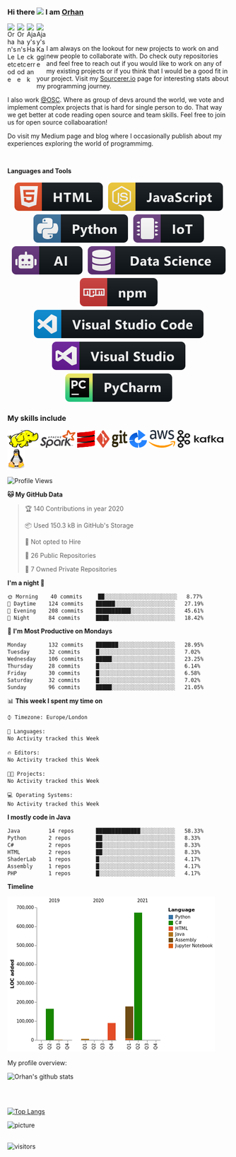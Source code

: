 
### Hi there <img src="https://raw.githubusercontent.com/iampavangandhi/iampavangandhi/master/gifs/Hi.gif" width="30px"> I am [Orhan](https://orhanarifoglu.github.io)


<a href="https://leetcode.com/lemikistu/">
  <img align="left" alt="Orhan's Leetcode" width="22px" src="https://cdn.jsdelivr.net/npm/simple-icons@v3/icons/leetcode.svg" />
</a>
<a href="https://medium.com/@lemikistu_46876">
  <img align="left" alt="Orhan's Leetcode" width="22px" src="https://cdn.jsdelivr.net/npm/simple-icons@v3/icons/medium.svg"/>
</a>
<a href="https://www.hackerrank.com/ajaykhalsa_ak">
  <img align="left" alt="Ajay's Hackerrank" width="22px" src="https://cdn.jsdelivr.net/npm/simple-icons@v3/icons/hackerrank.svg" />
</a>
<a href="https://www.kaggle.com/ajaykhalsa">
  <img align="left" alt="Ajay's Kaggle" width="22px" src="https://cdn.jsdelivr.net/npm/simple-icons@3.1.0/icons/kaggle.svg" />
</a>

</br>
</br>

<div>
 <p>


I am always on the lookout for new projects to work on and new people to collaborate with. Do check outy repositories and feel free to reach out if you would like to work on any of my existing projects or if you think that I would be a good fit in your project. Visit my [Sourcerer.io](https://sourcerer.io/orhanarifoglu) page for interesting stats about my programming journey.

I also work [@OSC](https://github.com/Open-Source-Project-Collaboration). Where as group of devs around the world, we vote and implement complex projects that is hard for single person to do. That way we get better at code reading open source and team skills. Feel free to join us for open source collaboaration!

Do visit my Medium page and blog where I occasionally publish about my experiences exploring the world of programmimg.


</h4>
</div>

</br>

<b>Languages and Tools</b> <br>

<p align="center">
 <img src="https://github.com/orhanarifoglu/orhanarifoglu/blob/master/Assets/html.svg" alt="html" style="vertical-align:top; margin:4px">
 <img src="https://github.com/orhanarifoglu/orhanarifoglu/blob/master/Assets/javascript.svg" alt="javascript" style="vertical-align:top; margin:4px">
 <img src="https://github.com/orhanarifoglu/orhanarifoglu/blob/master/Assets/python.svg" alt="python" style="vertical-align:top; margin:4px">
 <img src="https://github.com/orhanarifoglu/orhanarifoglu/blob/master/Assets/iot.svg" alt="iot" style="vertical-align:top; margin:4px">
 <img src="https://github.com/orhanarifoglu/orhanarifoglu/blob/master/Assets/ai.svg" alt="ai" style="vertical-align:top; margin:4px">
 <img src="https://github.com/orhanarifoglu/orhanarifoglu/blob/master/Assets/datascience.svg" alt="datascience" style="vertical-align:top; margin:4px">
 <img src="https://github.com/orhanarifoglu/orhanarifoglu/blob/master/Assets/npm.svg" alt="npm" style="vertical-align:top; margin:4px">
 <img src="https://github.com/orhanarifoglu/orhanarifoglu/blob/master/Assets/visualstudio_code.svg" alt="vscode" style="vertical-align:top; margin:4px">
 <img src="https://github.com/orhanarifoglu/orhanarifoglu/blob/master/Assets/visualstudio.svg" alt="vs" style="vertical-align:top; margin:4px">
 <img src="https://github.com/orhanarifoglu/orhanarifoglu/blob/master/Assets/jetbrains_pycharm.svg" alt="pycharm" style="vertical-align:top; margin:4px">

</p>



### My skills include

<p align="left">
	<img title="Hadoop" src="https://raw.githubusercontent.com/orhanarifoglu/orhanarifoglu/master/Assets/hadoop.svg" width="70" height="40" />
	<img title="Spark" src="https://raw.githubusercontent.com/orhanarifoglu/orhanarifoglu/master/Assets/apache_spark.svg" width="80" height="40" />
	<img title="Scala" src="https://raw.githubusercontent.com/orhanarifoglu/orhanarifoglu/master/Assets/scala.svg" width="40" height="40" />
	<img title="Git" src="https://raw.githubusercontent.com/orhanarifoglu/orhanarifoglu/master/Assets/git.svg" width="70" height="40" />
	<img title="Bamboo" src="https://raw.githubusercontent.com/orhanarifoglu/orhanarifoglu/master/Assets/bamboo.svg" width="40" height="40" />
	<img title="AWS" src="https://raw.githubusercontent.com/orhanarifoglu/orhanarifoglu/master/Assets/aws.svg" width="60" height="40" />
	<img title="Kafka" src="https://raw.githubusercontent.com/orhanarifoglu/orhanarifoglu/master/Assets/kafka.svg" width="105" height="40" />
	<img title="linux" src="https://raw.githubusercontent.com/orhanarifoglu/orhanarifoglu/master/Assets/linux-tux.svg" width="40" />
</p>


<!--START_SECTION:waka-->
![Profile Views](http://img.shields.io/badge/Profile%20Views-594-blue)

**🐱 My GitHub Data** 

> 🏆 140 Contributions in year 2020
 > 
> 📦 Used 150.3 kB in GitHub's Storage 
 > 
> 🚫 Not opted to Hire
 > 
> 📜 26 Public Repositories 
 > 
> 🔑 7 Owned Private Repositories 

**I'm a night 🦉** 

```text
🌞 Morning    40 commits     ██░░░░░░░░░░░░░░░░░░░░░░░   8.77% 
🌆 Daytime    124 commits    ██████░░░░░░░░░░░░░░░░░░░   27.19% 
🌃 Evening    208 commits    ███████████░░░░░░░░░░░░░░   45.61% 
🌙 Night      84 commits     ████░░░░░░░░░░░░░░░░░░░░░   18.42%

```
📅 **I'm Most Productive on Mondays** 

```text
Monday       132 commits    ███████░░░░░░░░░░░░░░░░░░   28.95% 
Tuesday      32 commits     █░░░░░░░░░░░░░░░░░░░░░░░░   7.02% 
Wednesday    106 commits    █████░░░░░░░░░░░░░░░░░░░░   23.25% 
Thursday     28 commits     █░░░░░░░░░░░░░░░░░░░░░░░░   6.14% 
Friday       30 commits     █░░░░░░░░░░░░░░░░░░░░░░░░   6.58% 
Saturday     32 commits     █░░░░░░░░░░░░░░░░░░░░░░░░   7.02% 
Sunday       96 commits     █████░░░░░░░░░░░░░░░░░░░░   21.05%

```


📊 **This week I spent my time on** 

```text
⌚︎ Timezone: Europe/London

💬 Languages: 
No Activity tracked this Week

🔥 Editors: 
No Activity tracked this Week

🐱‍💻 Projects: 
No Activity tracked this Week

💻 Operating Systems: 
No Activity tracked this Week

```

**I mostly code in Java** 

```text
Java         14 repos       ██████████████░░░░░░░░░░░   58.33% 
Python       2 repos        ██░░░░░░░░░░░░░░░░░░░░░░░   8.33% 
C#           2 repos        ██░░░░░░░░░░░░░░░░░░░░░░░   8.33% 
HTML         2 repos        ██░░░░░░░░░░░░░░░░░░░░░░░   8.33% 
ShaderLab    1 repos        █░░░░░░░░░░░░░░░░░░░░░░░░   4.17% 
Assembly     1 repos        █░░░░░░░░░░░░░░░░░░░░░░░░   4.17% 
PHP          1 repos        █░░░░░░░░░░░░░░░░░░░░░░░░   4.17%

```


**Timeline**

![Chart not found](https://github.com/orhanarifoglu/orhanarifoglu/blob/master/charts/bar_graph.png) 


<!--END_SECTION:waka-->


<div><p>My profile overview: </p></div>

![Orhan's github stats](https://github-readme-stats.vercel.app/api?username=orhanarifoglu&show_icons=true&title_color=fff&icon_color=79ff97&text_color=9f9f9f&bg_color=151515)

<br />
<br />


[![Top Langs](https://github-readme-stats.vercel.app/api/top-langs/?username=orhanarifoglu&layout=compact&show_icons=true&title_color=fff&icon_color=79ff97&text_color=9f9f9f&bg_color=151515)](https://github.com/anuraghazra/github-readme-stats)

![picture](https://raw.githubusercontent.com/saadeghi/saadeghi/master/dino.gif)
<br />
<br />

 ![visitors](https://visitor-badge.laobi.icu/badge?page_id=orhanarifoglu.orhanarifoglu)

